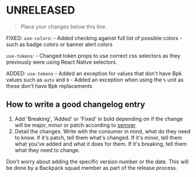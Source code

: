 # UNRELEASED

> Place your changes below this line.

FIXED:
  `use-colors`:
    - Added checking against full list of possible colors - such as badge colors or banner alert colors

  `use-tokens`:
    - Changed token props to use correct css selectors as they previously were using React Native selectors.

ADDED:
  `use-tokens`
    - Added an exception for values that don't have Bpk values such as `auto` and `0`
    - Added an exception when using the `%` unit as these don't have Bpk replacements


## How to write a good changelog entry

1. Add 'Breaking', 'Added' or 'Fixed' in bold depending on if the change will be major, minor or patch according to [semver](semver.org).
2. Detail the changes. Write with the consumer in mind, what do they need to know. If it's patch, tell them what's changed. If it's minor, tell them what you've added and what it does for them. If it's breaking, tell them what they need to change.

Don't worry about adding the specific version number or the date. This will be done by a Backpack squad member as part of the release process.
